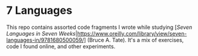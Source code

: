 # 7 Languages

This repo contains assorted code fragments I wrote while studying
[_Seven Languages in Seven Weeks_|https://www.oreilly.com/library/view/seven-languages-in/9781680500059/] (Bruce A. Tate). It's a mix of exercises, code I found online, and other experiments.
